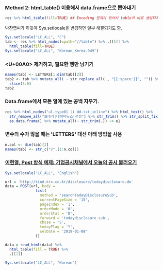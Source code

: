 ### Method 2: html_table() 이용해서 data.frame으로 뽑아내기
```r
res %>% html_table(fill=TRUE) ## Encoding 문제가 있어서 table이 바로 생성되지 않음.
```

박찬엽씨가 하듯이 Sys.setlocale을 변경하면 일부 해결되기도 함.
```r
Sys.setlocale("LC_ALL", "C")
tab <- res %>% html_nodes(xpath="//table") %>% .[[1]] %>% 
  html_table(fill=TRUE)
Sys.setlocale("LC_ALL", "Korean_Korea.949")
```

### <U+00A0> 제거하고, 필요한 행만 남기기
```r
names(tab) <- LETTERS[1:dim(tab)[2]]
tab2 <- tab %>% mutate_all( ~ str_replace_all(., "[[:space:]]", "")) %>% 
  slice(3:5)
tab2
```

### Data.frame에서 모든 열에 있는 공백 지우기.
```r
res %>% html_nodes("ul.type01 li dd.txt_inline") %>% html_text() %>% 
  str_remove_all("보내기|네이버뉴스|선정") %>% str_trim() %>% str_split_fixed(" ", 2) %>% 
  as.data.frame() %>% mutate_all(~ str_trim(.)) -> e1
```

### 변수의 수가 많을 때는 'LETTERS' 대신 아래 방법을 사용
```r
n.col <- dim(tab)[2]
names(tab) <- str_c("v",(1:n.col))
```



### [이현열, Post 방식 예제: 기업공시채널에서 오늘의 공시 불러오기](https://hyunyulhenry.github.io/quant_cookbook/%ED%81%AC%EB%A1%A4%EB%A7%81-%EC%9D%B4%ED%95%B4%ED%95%98%EA%B8%B0.html)
```r
Sys.setlocale("LC_ALL", "English")

url = 'http://kind.krx.co.kr/disclosure/todaydisclosure.do'
data = POST(url, body =
              list(
                method = 'searchTodayDisclosureSub',
                currentPageSize = '15',
                pageIndex = '1',
                orderMode = '0',
                orderStat = 'D',
                forward = 'todaydisclosure_sub',
                chose = 'S',
                todayFlag = 'Y',
                selDate = '2019-01-08'
              ))

data = read_html(data) %>%
  html_table(fill = TRUE) %>%
  .[[1]]

Sys.setlocale("LC_ALL", "Korean")
```

